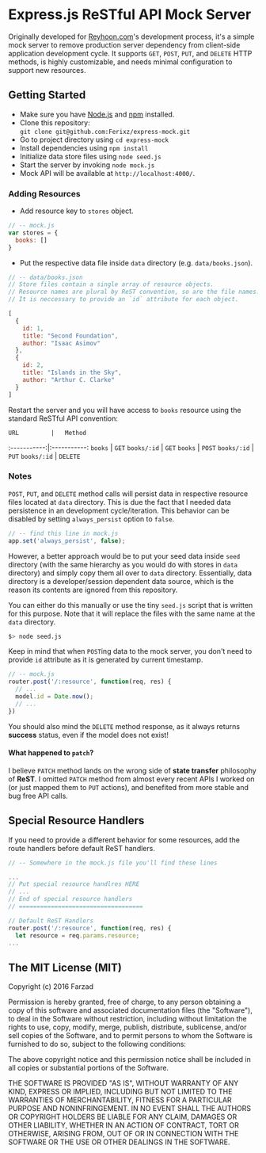 # Express.js ReSTful API Mock Server 

Originally developed for [Reyhoon.com](https://www.reyhoon.com)'s development process, it's a simple mock server to remove production server dependency from client-side application development cycle. It supports `GET`, `POST`, `PUT`, and `DELETE` HTTP methods, is highly customizable, and needs minimal configuration to support new resources.


## Getting Started
- Make sure you have [Node.js](https://nodejs.org) and [npm](https://www.npmjs.com) installed.
- Clone this repository:  
`git clone git@github.com:Ferixz/express-mock.git`
- Go to project directory using `cd express-mock`
- Install dependencies using `npm install`
- Initialize data store files using `node seed.js`
- Start the server by invoking `node mock.js`
- Mock API will be available at `http://localhost:4000/`.

### Adding Resources
- Add resource key to `stores` object.

~~~javascript
// -- mock.js
var stores = {
  books: []
}
~~~

- Put the respective data file inside `data` directory (e.g. `data/books.json`).

~~~javascript
// -- data/books.json
// Store files contain a single array of resource objects.
// Resource names are plural by ReST convention, so are the file names.
// It is neccessary to provide an `id` attribute for each object.

[
  {
    id: 1,
    title: "Second Foundation",
    author: "Isaac Asimov"
  },
  {
  	id: 2,
  	title: "Islands in the Sky",
  	author: "Arthur C. Clarke"
  }
]
~~~

Restart the server and you will have access to `books` resource using the standard ReSTful API convention:

	URL	  		| 	Method
:-----------:|:-----------:
`books`  		| `GET`
`books/:id`  | `GET`
`books`		| `POST`
`books/:id` 	| `PUT`
`books/:id`  | `DELETE`

### Notes 
`POST`, `PUT`, and `DELETE` method calls will persist data in respective resource files located at `data` directory. This is due the fact that I needed data persistence in an development cycle/iteration.
This behavior can be disabled by setting `always_persist` option to `false`.

~~~javascript 
// -- find this line in mock.js
app.set('always_persist', false);
~~~
However, a better approach would be to put your seed data inside `seed` directory (with the same hierarchy as you would do with stores in `data` directory) and simply copy them all over to `data` directory. 
Essentially, data directory is a developer/session dependent data source, which is the reason its contents are ignored from this repository.

You can either do this manually or use the tiny `seed.js` script that is written for this purpose. Note that it will replace the files with the same name at the `data` directory.

~~~bash
$> node seed.js
~~~

Keep in mind that when `POST`ing data to the mock server, you don't need to provide `id` attribute as it is generated by current timestamp.

~~~javascript
// -- mock.js
router.post('/:resource', function(req, res) {
  // ...
  model.id = Date.now();
  // ...
})

~~~

You should also mind the `DELETE` method response, as it always returns **success** status, even if the model does not exist!

#### What happened to `patch`?
I believe `PATCH` method lands on the wrong side of **state transfer** philosophy of **ReST**. I omitted `PATCH` method from almost every recent APIs I worked on (or just mapped them to `PUT` actions), and benefited from more stable and bug free API calls. 

## Special Resource Handlers
If you need to provide a different behavior for some resources, add the route handlers before default ReST handlers.

~~~javascript
// -- Somewhere in the mock.js file you'll find these lines

...
// Put special resource handlres HERE
// ...
// End of special resource handlers
// ===================================

// Default ReST Handlers
router.post('/:resource', function(req, res) {
  let resource = req.params.resource;
...


~~~


## The MIT License (MIT)

Copyright (c) 2016 Farzad

Permission is hereby granted, free of charge, to any person obtaining a copy
of this software and associated documentation files (the "Software"), to deal
in the Software without restriction, including without limitation the rights
to use, copy, modify, merge, publish, distribute, sublicense, and/or sell
copies of the Software, and to permit persons to whom the Software is
furnished to do so, subject to the following conditions:

The above copyright notice and this permission notice shall be included in all
copies or substantial portions of the Software.

THE SOFTWARE IS PROVIDED "AS IS", WITHOUT WARRANTY OF ANY KIND, EXPRESS OR
IMPLIED, INCLUDING BUT NOT LIMITED TO THE WARRANTIES OF MERCHANTABILITY,
FITNESS FOR A PARTICULAR PURPOSE AND NONINFRINGEMENT. IN NO EVENT SHALL THE
AUTHORS OR COPYRIGHT HOLDERS BE LIABLE FOR ANY CLAIM, DAMAGES OR OTHER
LIABILITY, WHETHER IN AN ACTION OF CONTRACT, TORT OR OTHERWISE, ARISING FROM,
OUT OF OR IN CONNECTION WITH THE SOFTWARE OR THE USE OR OTHER DEALINGS IN THE
SOFTWARE.